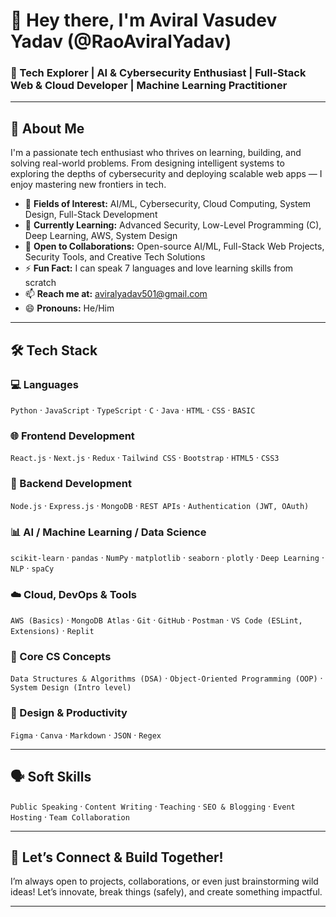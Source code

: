# 👋 Hey there, I'm Aviral Vasudev Yadav (@RaoAviralYadav)

### 🚀 Tech Explorer | AI & Cybersecurity Enthusiast | Full-Stack Web & Cloud Developer | Machine Learning Practitioner  

---

## 🧠 About Me
I'm a passionate tech enthusiast who thrives on learning, building, and solving real-world problems. From designing intelligent systems to exploring the depths of cybersecurity and deploying scalable web apps — I enjoy mastering new frontiers in tech.

- 👀 **Fields of Interest:** AI/ML, Cybersecurity, Cloud Computing, System Design, Full-Stack Development  
- 🌱 **Currently Learning:** Advanced Security, Low-Level Programming (C), Deep Learning, AWS, System Design  
- 🤝 **Open to Collaborations:** Open-source AI/ML, Full-Stack Web Projects, Security Tools, and Creative Tech Solutions  
- ⚡ **Fun Fact:** I can speak 7 languages and love learning skills from scratch  
- 📫 **Reach me at:** [aviralyadav501@gmail.com](mailto:aviralyadav501@gmail.com)  
- 😄 **Pronouns:** He/Him  

---

## 🛠️ Tech Stack

### 💻 Languages
`Python` · `JavaScript` · `TypeScript` · `C` · `Java` · `HTML` · `CSS` · `BASIC`

### 🌐 Frontend Development
`React.js` · `Next.js` · `Redux` · `Tailwind CSS` · `Bootstrap` · `HTML5` · `CSS3`

### 🔧 Backend Development
`Node.js` · `Express.js` · `MongoDB` · `REST APIs` · `Authentication (JWT, OAuth)`  

### 📊 AI / Machine Learning / Data Science
`scikit-learn` · `pandas` · `NumPy` · `matplotlib` · `seaborn` · `plotly` · `Deep Learning` · `NLP` · `spaCy`

### ☁️ Cloud, DevOps & Tools
`AWS (Basics)` · `MongoDB Atlas` · `Git` · `GitHub` · `Postman` · `VS Code (ESLint, Extensions)` · `Replit`

### 🧠 Core CS Concepts
`Data Structures & Algorithms (DSA)` · `Object-Oriented Programming (OOP)` · `System Design (Intro level)`  

### 🎨 Design & Productivity
`Figma` · `Canva` · `Markdown` · `JSON` · `Regex`

---

## 🗣️ Soft Skills
`Public Speaking` · `Content Writing` · `Teaching` · `SEO & Blogging` · `Event Hosting` · `Team Collaboration`

---

## 🌟 Let’s Connect & Build Together!

I’m always open to projects, collaborations, or even just brainstorming wild ideas! Let’s innovate, break things (safely), and create something impactful.

---
